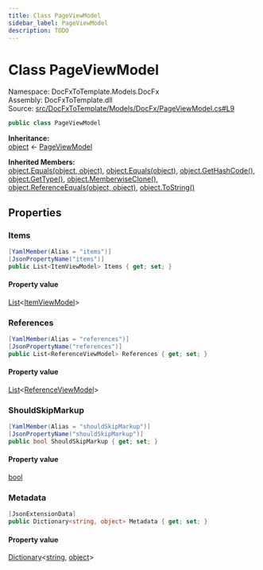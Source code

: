 ```yaml
---
title: Class PageViewModel
sidebar_label: PageViewModel
description: TODO
---
```


# Class PageViewModel
Namespace: DocFxToTemplate.Models.DocFx   
Assembly: DocFxToTemplate.dll  
Source: [src/DocFxToTemplate/Models/DocFx/PageViewModel.cs#L9](https://github.com/k-wojcik/DocFxToTemplate/blob/master/src/DocFxToTemplate/Models/DocFx/PageViewModel.cs#L9)    
   

```csharp title="src/DocFxToTemplate/Models/DocFx/PageViewModel.cs#L9" 
public class PageViewModel
```

**Inheritance:**   
[object](https://learn.microsoft.com/dotnet/api/system.object) &lt;- 
[PageViewModel](../DocFxToTemplate.Models.DocFx/PageViewModel)   

**Inherited Members:**   
[object.Equals(object, object)](https://learn.microsoft.com/dotnet/api/system.object.equals#system-object-equals(system-object-system-object)), [object.Equals(object)](https://learn.microsoft.com/dotnet/api/system.object.equals#system-object-equals(system-object)), [object.GetHashCode()](https://learn.microsoft.com/dotnet/api/system.object.gethashcode), [object.GetType()](https://learn.microsoft.com/dotnet/api/system.object.gettype), [object.MemberwiseClone()](https://learn.microsoft.com/dotnet/api/system.object.memberwiseclone), [object.ReferenceEquals(object, object)](https://learn.microsoft.com/dotnet/api/system.object.referenceequals), [object.ToString()](https://learn.microsoft.com/dotnet/api/system.object.tostring)   

   

## Properties
### Items
   
            
```csharp title="src/DocFxToTemplate/Models/DocFx/PageViewModel.cs#L11"
[YamlMember(Alias = "items")]
[JsonPropertyName("items")]
public List<ItemViewModel> Items { get; set; }
```   

#### Property value
[List](https://learn.microsoft.com/dotnet/api/system.collections.generic.list-1)&lt;[ItemViewModel](../DocFxToTemplate.Models.DocFx/ItemViewModel)&gt;   
   
### References
   
            
```csharp title="src/DocFxToTemplate/Models/DocFx/PageViewModel.cs#L15"
[YamlMember(Alias = "references")]
[JsonPropertyName("references")]
public List<ReferenceViewModel> References { get; set; }
```   

#### Property value
[List](https://learn.microsoft.com/dotnet/api/system.collections.generic.list-1)&lt;[ReferenceViewModel](../DocFxToTemplate.Models.DocFx/ReferenceViewModel)&gt;   
   
### ShouldSkipMarkup
   
            
```csharp title="src/DocFxToTemplate/Models/DocFx/PageViewModel.cs#L19"
[YamlMember(Alias = "shouldSkipMarkup")]
[JsonPropertyName("shouldSkipMarkup")]
public bool ShouldSkipMarkup { get; set; }
```   

#### Property value
[bool](https://learn.microsoft.com/dotnet/api/system.boolean)   
   
### Metadata
   
            
```csharp title="src/DocFxToTemplate/Models/DocFx/PageViewModel.cs#L24"
[JsonExtensionData]
public Dictionary<string, object> Metadata { get; set; }
```   

#### Property value
[Dictionary](https://learn.microsoft.com/dotnet/api/system.collections.generic.dictionary-2)&lt;[string](https://learn.microsoft.com/dotnet/api/system.string), [object](https://learn.microsoft.com/dotnet/api/system.object)&gt;   
   
   

   

   

   

   

   